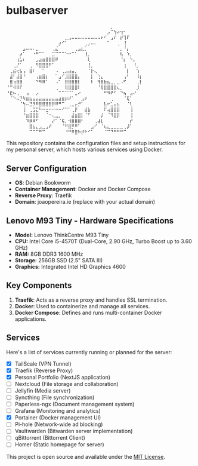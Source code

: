 # bulbaserver

```md
⠀⠀⠀⠀⠀⠀⠀⠀⠀⠀⠀⠀⠀⠀⠀⠀⠀⠀⠀⠀⠀⠀⠀⠀⠀⠀⠀⠀⠀⠀⠀⠀⡀⠀⠀⠀⠀⠀⠀⠀⠀⠀
⠀⠀⠀⠀⠀⠀⠀⠀⠀⠀⠀⠀⠀⠀⠀⠀⠀⠀⠀⠀⠀⠀⠀⠀⠀⠀⠀⠀⠀⠀⠀⡠⠉⢳⠴⢲⠂⠀⠀⠀⠀⠀
⠀⠀⠀⠀⠀⠀⠀⠀⠀⠀⠀⠀⠀⠀⠀⠀⠀⠀⣀⣠⠤⠤⠤⠤⠤⠤⠤⠤⠤⠖⠊⠀⣠⠎⠀⡞⢹⠏⠀⠀⠀⠀
⠀⠀⠀⠀⠀⠀⠀⠀⠀⠀⠀⠀⠀⠀⠀⠀⡴⠊⠁⠀⠀⠀⠀⠀⢀⡠⠤⠄⠀⠀⠀⠁⠀⠀⢀⠀⢸⠀⠀⠀⠀⠀
⠀⠀⠀⠀⠀⣠⠤⠤⠄⣀⠀⠀⠀⠀⢀⣌⠀⠀⠀⠀⠀⢀⣠⣆⡁⠀⠀⠀⠀⠀⠀⠀⠀⠀⠀⡀⠘⡄⠀⠀⠀⠀
⠀⠀⠀⠀⡴⠁⠀⠀⠐⠛⠉⠁⠀⠀⣉⠉⠉⠉⠑⠒⠉⠁⠀⠀⢸⡀⠀⠀⠀⠀⠀⠀⠀⠀⠀⢧⠀⠱⡀⠀⠀⠀
⠀⠀⠀⢰⣥⠆⠀⠀⠀⣠⣴⣶⣿⣿⣿⠟⠀⠀⠀⠀⠀⠀⠀⠀⠀⢇⠀⠀⠀⠀⠀⠀⠀⠀⠀⠈⡆⠀⠑⡄⠀⠀
⠀⠀⢀⡜⠁⠀⠀⢀⠀⠻⣿⣿⣿⠟⠁⠀⠀⠀⠀⠀⠀⠀⠀⠀⠀⢸⡀⠀⠀⠀⠀⠀⠀⠀⠀⠀⢰⠀⠀⠸⡀⠀
⠀⢀⣮⢖⣧⢠⠀⣿⠇⠀⠀⠁⠀⠀⠀⠠⠀⢀⣠⣴⣤⡀⠀⠀⠀⠈⡗⢄⠀⠀⠀⠀⠀⠀⠀⠀⠀⡇⠀⠀⢱⠀
⠀⣼⠃⣼⣿⠘⠀⠀⠀⢠⣶⣿⡆⠀⠀⠁⣠⠊⣸⣿⣿⣿⡄⠀⠀⠀⡇⠀⢑⣄⠀⠀⠀⠀⠀⠀⢠⠃⠀⠀⠸⡆
⠀⣿⢰⣿⣿⠀⠀⠀⠀⠙⠻⠿⠁⠀⠀⠠⠁⠀⣿⣿⣿⣿⡇⠀⠀⠀⠇⠀⢻⣿⣷⣦⣀⡀⣀⠠⠋⠀⠀⠀⢀⡇
⠈⠉⠺⠿⠏⠀⠀⠀⠀⠀⠀⠀⠀⠀⠀⢀⠀⠀⢿⣿⣿⣿⠇⠀⠀⠀⠀⠀⠈⢿⣿⣿⣿⣿⢦⡀⠀⠀⠀⠀⡸⠀
⠘⣟⠦⢀⠀⠀⢠⠀⠀⡠⠀⠀⠀⠀⠀⠀⠉⠉⠉⠉⠁⣀⠔⠀⠀⠀⠀⠀⠀⠀⠛⠻⠟⠋⠀⠙⢦⠀⣠⠜⠀⠀
⠀⠈⠑⠤⡙⠳⣶⣦⣤⣤⣤⣤⣤⣤⣤⣤⣴⣶⡶⠞⠁⠀⠀⣠⠖⠀⠀⠀⠀⠀⠀⠀⢀⠀⠀⠀⠈⢯⠁⠀⠀⠀
⠀⠀⠀⠀⠈⢳⠤⣙⡻⠿⣿⣿⣿⣿⡿⠿⠛⠉⠀⢀⣀⡤⡚⠁⠀⠀⠀⠀⠀⠀⣧⠖⣁⣤⣦⠀⠀⠈⢇⠀⠀⠀
⠀⠀⠀⠀⠀⢸⠀⢀⣩⣍⠓⠒⣒⠒⠒⠒⠒⠊⠉⠁⢀⡟⠀⠀⣾⣷⠀⠀⠀⠀⠏⢴⣿⣿⣿⠀⠀⠀⢸⠀⠀⠀
⠀⠀⠀⠀⠀⠘⣶⣿⣿⣿⠀⠀⠈⠒⢄⣀⡀⠀⠀⠀⣼⣶⣿⡇⠈⠋⠀⠀⠀⡼⠀⠈⠻⣿⡿⠀⠀⠀⢸⠀⠀⠀
⠀⠀⠀⠀⠀⠀⠹⡿⠿⠋⠀⠀⠀⠀⡜⠁⠈⢯⡀⢺⣿⣿⣿⠃⠀⠀⠀⢀⣼⣇⠀⠀⠀⠀⠀⠀⠀⠀⡞⠀⠀⠀
⠀⠀⠀⠀⠀⠀⠀⣿⣦⣄⣠⣀⣠⠞⠀⠀⠀⠈⠛⣿⡛⠛⠁⠀⠀⠀⣠⠊⠀⠈⢦⣄⣀⣀⣀⣀⢀⡼⠁⠀⠀⠀
⠀⠀⠀⠀⠀⠀⠀⠉⠉⠉⠛⠉⠀⠀⠀⠀⠀⠀⠘⠛⠿⣿⠷⡾⠗⠊⠁⠀⠀⠀⠈⠉⠙⠛⠛⠛⠉⠀⠀⠀⠀⠀
```
This repository contains the configuration files and setup instructions for my personal server, which hosts various services using Docker.

## Server Configuration

- **OS**: Debian Bookworm
- **Container Management**: Docker and Docker Compose
- **Reverse Proxy**: Traefik
- **Domain**: joaopereira.ie (replace with your actual domain)

## Lenovo M93 Tiny - Hardware Specifications

- **Model:** Lenovo ThinkCentre M93 Tiny
- **CPU:** Intel Core i5-4570T (Dual-Core, 2.90 GHz, Turbo Boost up to 3.60 GHz)
- **RAM:** 8GB DDR3 1600 MHz
- **Storage:** 256GB SSD (2.5" SATA III)
- **Graphics:** Integrated Intel HD Graphics 4600

## Key Components

1. **Traefik**: Acts as a reverse proxy and handles SSL termination.
2. **Docker**: Used to containerize and manage all services.
3. **Docker Compose**: Defines and runs multi-container Docker applications.

## Services

Here's a list of services currently running or planned for the server:

- [x] TailScale (VPN Tunnel)
- [x] Traefik (Reverse Proxy)
- [x] Personal Portfolio (NextJS application)
- [ ] Nextcloud (File storage and collaboration)
- [ ] Jellyfin (Media server)
- [ ] Syncthing (File synchronization)
- [ ] Paperless-ngx (Document management system)
- [ ] Grafana (Monitoring and analytics)
- [x] Portainer (Docker management UI)
- [ ] Pi-hole (Network-wide ad blocking)
- [ ] Vaultwarden (Bitwarden server implementation)
- [ ] qBittorrent (Bittorrent Client)
- [ ] Homer (Static homepage for server)

This project is open source and available under the [MIT License](LICENSE).
